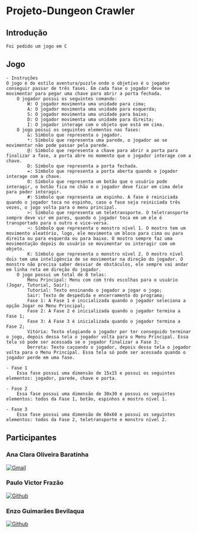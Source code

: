 # Projeto-Dungeon Crawler

## Introdução

    Foi pedido um jogo em C 

    
## Jogo

    - Instruções 
    O jogo é do estilo aventura/puzzle onde o objetivo é o jogador conseguir passar de três fases. Em cada fase o jogador deve se movimentar para pegar uma chave para abrir a porta fechada.
        O jogador possui os seguintes comando:
            W: O jogador movimenta uma unidade para cima;
            A: O jogador movimenta uma unidade para esquerda;
            S: O jogador movimenta uma unidade para baixo;
            D: O jogador movimenta uma unidade para direita;
            I: O jogador interage com o objeto que está em cima.
        O jogo possui os seguintes elementos nas fases:
            &: Símbolo que representa o jogador.
            *: Símbolo que representa uma parede, o jogador ao se movimentar não pode passar pela parede.
            @: Símbolo que representa a chave para abrir a porta para finalizar a fase, a porta abre no momento que o jogador interage com a chave.
            D: Símbolo que representa a porta fechada.
            =: Símbolo que representa a porta aberta quando o jogador interage com a chave.
            O: Símbolo que representa um botão que o usuário pode interagir, o botão fica no chão e o jogador deve ficar em cima dele para poder interagir.
            #: Símbolo que representa um espinho. A fase é reiniciada quando o jogador toca no espinho, caso a fase seja reiniciada três vezes, o jogo volta para o menu principal.
            >: Símbolo que representa um teletransporte. O teletransporte sempre deve vir em pares, quando o jogador toca em um ele é transportado para o outro e vice-versa.
            ¬: Símbolo que representa o monstro nível 1. O mostro tem um movimento aleatório, logo, ele movimenta um bloco para cima ou para direita ou para esquerda ou para baixo. O mostro sempre faz uma movimentação depois do usuário se movimentar ou interagir com um objeto.
            K: Símbolo que representa o monstro nível 2. O mostro nível dois tem uma inteligência de se movimentar na direção do jogador. O monstro não precisa saber desviar de obstáculos, ele sempre vai andar em linha reta em direção do jogador.
        O jogo possui um total de 8 telas:
            Menu Principal: Menu com com três escolhas para o usuário (Jogar, Tutorial, Sair);
            Tutorial: Texto ensinando o jogador a jogar o jogo;
            Sair: Texto de despedida e encerramento do programa;
            Fase 1: A Fase 1 é inicializada quando o jogador seleciona a opção Jogar no Menu Principal;
            Fase 2: A Fase 2 é inicializada quando o jogador termina a Fase 1;
            Fase 3: A Fase 3 é inicializada quando o jogador termina a Fase 2;
            Vitória: Texto elogiando o jogador por ter conseguido terminar o jogo, depois dessa tela o jogador volta para o Menu Principal. Essa tela só pode ser acessada se o jogador finalizar a Fase 3;
            Derrota: Texto caçoando o jogador, depois dessa tela o jogador volta para o Menu Principal. Essa tela só pode ser acessada quando o jogador perde em uma fase. 

    - Fase 1
        Essa fase possui uma dimensão de 15x15 e possui os seguintes elementos: jogador, parede, chave e porta.

    - Fase 2
        Essa fase possui uma dimensão de 30x30 e possui os seguintes elementos: todos da Fase 1, botão, espinhos e mostro nível 1.

    - Fase 3
        Essa fase possui uma dimensão de 60x60 e possui os seguintes elementos: todos da Fase 2, teletransporte e monstro nível 2.

## Participantes

### Ana Clara Oliveira Baratinha 

[![Gmail](https://img.shields.io/badge/Gmail-D14836?style=for-the-badge&logo=gmail&logoColor=white)](mailto:)

### Paulo Victor Frazão 

[![Github](https://img.shields.io/badge/GitHub-100000?style=for-the-badge&logo=github&logoColor=white)](https://github.com/Pvictorfrazao) 


### Enzo Guimarães Bevilaqua

[![Github](https://img.shields.io/badge/GitHub-100000?style=for-the-badge&logo=github&logoColor=white)](https://github.com/EnzoGuimaraesBevilaqua) 
